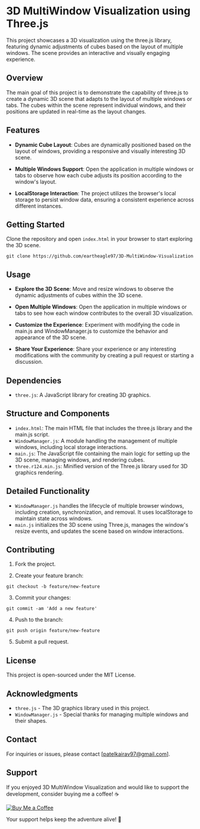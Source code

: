 # 3D MultiWindow Visualization using Three.js

This project showcases a 3D visualization using the three.js library, featuring dynamic adjustments of cubes based on the layout of multiple windows. The scene provides an interactive and visually engaging experience.

## Overview
The main goal of this project is to demonstrate the capability of three.js to create a dynamic 3D scene that adapts to the layout of multiple windows or tabs. The cubes within the scene represent individual windows, and their positions are updated in real-time as the layout changes.

## Features

- **Dynamic Cube Layout**: Cubes are dynamically positioned based on the layout of windows, providing a responsive and visually interesting 3D scene.

- **Multiple Windows Support**: Open the application in multiple windows or tabs to observe how each cube adjusts its position according to the window's layout.

- **LocalStorage Interaction**: The project utilizes the browser's local storage to persist window data, ensuring a consistent experience across different instances.


## Getting Started
Clone the repository and open `index.html` in your browser to start exploring the 3D scene.

```
git clone https://github.com/eartheagle97/3D-MultiWindow-Visualization
```

## Usage
- **Explore the 3D Scene**: Move and resize windows to observe the dynamic adjustments of cubes within the 3D scene.

- **Open Multiple Windows**: Open the application in multiple windows or tabs to see how each window contributes to the overall 3D visualization.

- **Customize the Experience**: Experiment with modifying the code in main.js and WindowManager.js to customize the behavior and appearance of the 3D scene.

- **Share Your Experience**: Share your experience or any interesting modifications with the community by creating a pull request or starting a discussion.

## Dependencies
- `three.js`: A JavaScript library for creating 3D graphics.

## Structure and Components
- `index.html`: The main HTML file that includes the three.js library and the main.js script.
- `WindowManager.js`: A module handling the management of multiple windows, including local storage interactions.
- `main.js`: The JavaScript file containing the main logic for setting up the 3D scene, managing windows, and rendering cubes.
- `three.r124.min.js`: Minified version of the Three.js library used for 3D graphics rendering.

## Detailed Functionality
- `WindowManager.js` handles the lifecycle of multiple browser windows, including creation, synchronization, and removal. It uses localStorage to maintain state across windows.
- `main.js` initializes the 3D scene using Three.js, manages the window's resize events, and updates the scene based on window interactions.

## Contributing
1. Fork the project.

2. Create your feature branch:
```
git checkout -b feature/new-feature
```

3. Commit your changes:
```
git commit -am 'Add a new feature'
```

4. Push to the branch:
```
git push origin feature/new-feature
```

5. Submit a pull request.

## License
This project is open-sourced under the MIT License.

## Acknowledgments
- `three.js` - The 3D graphics library used in this project.
- `WindowManager.js` - Special thanks for managing multiple windows and their shapes.

## Contact
For inquiries or issues, please contact [patelkairav97@gmail.com].

## Support

If you enjoyed 3D MultiWindow Visualization and would like to support the development, consider buying me a coffee! ☕️

[![Buy Me a Coffee](https://camo.githubusercontent.com/12f516d86d600c89a6abd2326256045c27325ad7c8532c0d36772965a4923be0/68747470733a2f2f7777772e6275796d6561636f666665652e636f6d2f6173736574732f696d672f637573746f6d5f696d616765732f6f72616e67655f696d672e706e67)](https://www.buymeacoffee.com/kairavpateu)

Your support helps keep the adventure alive! 🚀
